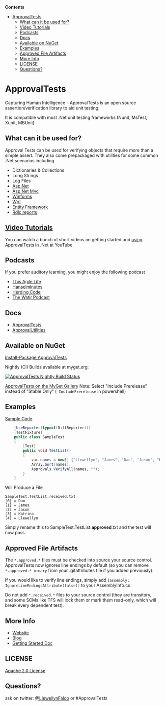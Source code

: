 <!-- START doctoc generated TOC please keep comment here to allow auto update -->
<!-- DON'T EDIT THIS SECTION, INSTEAD RE-RUN doctoc TO UPDATE -->
**Contents**

- [ApprovalTests](#approvaltests)
  - [What can it be used for?](#what-can-it-be-used-for)
  - [Video Tutorials](#video-tutorials)
  - [Podcasts](#podcasts)
  - [Docs](#docs)
  - [Available on NuGet](#available-on-nuget)
  - [Examples](#examples)
  - [Approved File Artifacts](#approved-file-artifacts)
  - [More Info](#more-info)
  - [LICENSE](#license)
  - [Questions?](#questions)

<!-- END doctoc generated TOC please keep comment here to allow auto update -->

ApprovalTests
====

Capturing Human Intelligence - ApprovalTests is an open source assertion/verification library to aid unit testing.

It is compatible with most .Net unit testing frameworks (Nunit, MsTest, Xunit, MBUnit)

What can it be used for?
---

Approval Tests can be used for verifying objects that require more than a simple assert. They also come prepackaged with utilities for some common .Net scenarios including


- Dictionaries & Collections
- Long Strings
- Log Files
- [Asp.Net](https://github.com/approvals/Approvals.Net.Asp)
- [Asp.Net Mvc](https://github.com/approvals/Approvals.Net.Asp)
- [Winforms](https://github.com/approvals/ApprovalTests.Net.WinForms)
- [Wpf](https://github.com/approvals/ApprovalTests.Net.Wpf)
- [Entity Framework](https://github.com/approvals/ApprovalTests.Net.EntityFramework)
- [Rdlc reports](https://github.com/approvals/ApprovalTests.Net.Rdlc)

[Video Tutorials](http://www.youtube.com/playlist?list=PL0C32F89E8BBB5368)
---

You can watch a bunch of short videos on getting started and [using ApprovalTests in .Net](http://www.youtube.com/playlist?list=PL0C32F89E8BBB5368) at YouTube

Podcasts
---
If you prefer auditory learning, you might enjoy the following podcast 

- [This Agile Life](http://www.thisagilelife.com/46/)
- [Hanselminutes](http://www.hanselminutes.com/360/approval-tests-with-llewellyn-falco)
- [Herding Code](http://www.developerfusion.com/media/122649/herding-code-117-llewellyn-falcon-on-approval-tests/)
- [The Watir Podcast](http://watirpodcast.com/podcast-53/)

## Docs

* [ApprovalTests](/ApprovalTests/docs/README.md)
* [ApprovalUtilities](/ApprovalUtilities/docs/README.md)

Available on NuGet
---
[Install-Package ApprovalTests](http://nuget.org/packages/ApprovalTests)

Nightly (CI) Builds available at myget.org: 

[![ApprovalTests Nightly Build Status](https://www.myget.org/BuildSource/Badge/approvaltests?identifier=c56b6e36-ea68-4965-8cd8-e7033c66e38e "Build Status")](https://www.myget.org/gallery/approvaltests)

[ApprovalTests on the MyGet Gallery](https://www.myget.org/gallery/approvaltests)
Note: Select "Include Prerelease" instead of "Stable Only" (`-IncludePrerelease` in powershell)

Examples
---
[Sample Code](https://github.com/approvals/ApprovalTests.Net/tree/master/ApprovalDemos/GettingStartedDemos)

```c#
   	[UseReporter(typeof(DiffReporter))]
	[TestFixture]
	public class SampleTest
	{
		[Test]
		public void TestList()
		{
			var names = new[] {"Llewellyn", "James", "Dan", "Jason", "Katrina"};
			Array.Sort(names);
			Approvals.VerifyAll(names, "");
		}
	}
```

Will Produce a File 

    SampleTest.TestList.received.txt
    [0] = Dan
    [1] = James
    [2] = Jason
    [3] = Katrina
    [4] = Llewellyn

Simply rename this to SampleTest.TestList.**approved**.txt and the test will now pass.

Approved File Artifacts
---

The `*.approved.*` files must be checked into source your source control. ApprovalTests now ignores line endings by default (so you can remove `*.approved.* binary` from your .gitattributes file if you added previously).

If you would like to verify line endings, simply add `[assembly: IgnoreLineEndingsAttribute(false)]` to your AssemblyInfo.cs

Do not add `*.received.*` files to your source control (they are transitory, and some SCMs like TFS will lock them or mark them read-only, which will break every dependent test).



More Info
---

- [Website](http://approvaltests.sourceforge.net/)
- [Blog](http://blog.approvaltests.com/)
- [Getting Started Doc](https://github.com/approvals/ApprovalTests.Net/blob/master/build/Documentation/Approval%20Tests%20-%20Getting%20Started.pdf?raw=true)

	
## LICENSE
[Apache 2.0 License](https://github.com/SignalR/SignalR/blob/master/LICENSE.md)


Questions?
---

ask on twitter: [@LlewellynFalco](https://twitter.com/#!/llewellynfalco) or #ApprovalTests
